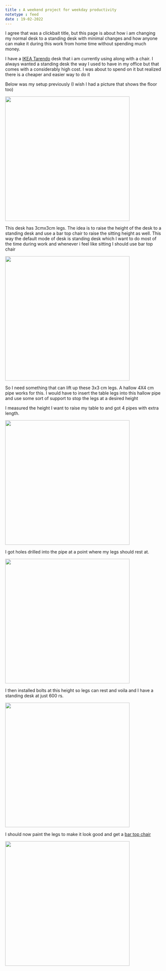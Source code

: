```yaml
---
title : A weekend project for weekday productivity
notetype : feed
date : 19-02-2022
---
```


I agree that was a clickbait title, but this page is about how i am changing my normal desk to a standing desk with minimal changes and how anyone can make it during this work from home time without spending much money.

I have a [IKEA Tarendo](https://www.ikea.com/ca/en/p/taerendoe-table-black-s99000483/) desk that i am currently using along with a chair. I always wanted a standing desk the way I used to have in my office but that comes with a considerably high cost. I was about to spend on it but realized there is a cheaper and easier way to do it

Below was my setup previously (I wish I had a picture that shows the floor too)

<img src="/assets/img/desk_setup_before.jpg" width="400">

This desk has 3cmx3cm legs. The idea is to raise the height of the desk to a standing desk and use a bar top chair to raise the sitting height as well. This way the default mode of desk is standing desk which I want to do most of the time during work and whenever i feel like sitting I should use bar top chair

<img src="/assets/img/leg.jpg" width="400">

So I need something that can lift up these 3x3 cm legs. A hallow 4X4 cm pipe works for this. I would have to insert the table legs into this hallow pipe and use some sort of support to stop the legs at a desired height

I measured the height I want to raise my table to and got 4 pipes with extra length. 

<img src="/assets/img/pipe_cut.jpg" width="400">

I got holes drilled into the pipe at a point where my legs should rest at. 

<img src="/assets/img/holes.jpg" width="400">

I then installed bolts at this height so legs can rest and voila and I have a standing desk at just 600 rs. 

<img src="/assets/img/final_desk.jpg" width="400">

I should now paint the legs to make it look good and get a [bar top chair](https://www.amazon.in/CHAIRWALE%C2%AE-Adjustable-Comfortable-Reception-MilkyWhite-Black/dp/B08Y937W2L/ref=sr_1_27?crid=1RXA1Z9PE9GB8&keywords=bar+top+chair&qid=1645300899&sprefix=bar+top+cai%2Caps%2C308&sr=8-27)

<img src="/assets/img/bar_top_chair.jpg" width="400">
